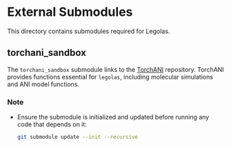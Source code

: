 # External Submodules

This directory contains submodules required for Legolas.

## torchani_sandbox

The `torchani_sandbox` submodule links to the [TorchANI](https://github.com/aiqm/torchani) repository. TorchANI provides functions essential for `legolas`, including molecular simulations and ANI model functions.

### Note
- Ensure the submodule is initialized and updated before running any code that depends on it:

  ```bash
  git submodule update --init --recursive
